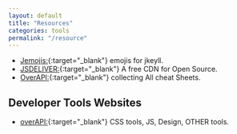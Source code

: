 ```yaml
---
layout: default
title: "Resources"
categories: tools
permalink: "/resource"
---
```


- [Jemojis:](https://davemateer.com/2019/05/27/Jemoji){:target="_blank"} emojis for jkeyll.
- [JSDELIVER:](https://www.jsdelivr.com/){:target="_blank"} A free CDN for Open Source.
- [OverAPI:](https://overapi.com){:target="_blank"} collecting All cheat Sheets.

## Developer Tools Websites

- [overAPI:](https://overapi.com/developer-tools){:target="_blank"} CSS tools, JS, Design, OTHER tools.
